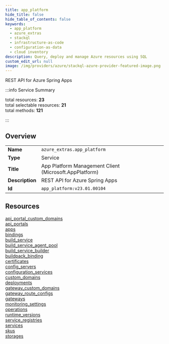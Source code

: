 ```yaml
---
title: app_platform
hide_title: false
hide_table_of_contents: false
keywords:
  - app_platform
  - azure_extras
  - stackql
  - infrastructure-as-code
  - configuration-as-data
  - cloud inventory
description: Query, deploy and manage Azure resources using SQL
custom_edit_url: null
image: /img/providers/azure/stackql-azure-provider-featured-image.png
---
```

REST API for Azure Spring Apps  
    
:::info Service Summary

<div class="row">
<div class="providerDocColumn">
<span>total resources:&nbsp;<b>23</b></span><br />
<span>total selectable resources:&nbsp;<b>21</b></span><br />
<span>total methods:&nbsp;<b>121</b></span><br />
</div>
</div>

:::

## Overview
<table><tbody>
<tr><td><b>Name</b></td><td><code>azure_extras.app_platform</code></td></tr>
<tr><td><b>Type</b></td><td>Service</td></tr>
<tr><td><b>Title</b></td><td>App Platform Management Client (Microsoft.AppPlatform)</td></tr>
<tr><td><b>Description</b></td><td>REST API for Azure Spring Apps</td></tr>
<tr><td><b>Id</b></td><td><code>app_platform:v23.01.00104</code></td></tr>
</tbody></table>

## Resources
<div class="row">
<div class="providerDocColumn">
<a href="/providers/azure_extras/app_platform/api_portal_custom_domains/">api_portal_custom_domains</a><br />
<a href="/providers/azure_extras/app_platform/api_portals/">api_portals</a><br />
<a href="/providers/azure_extras/app_platform/apps/">apps</a><br />
<a href="/providers/azure_extras/app_platform/bindings/">bindings</a><br />
<a href="/providers/azure_extras/app_platform/build_service/">build_service</a><br />
<a href="/providers/azure_extras/app_platform/build_service_agent_pool/">build_service_agent_pool</a><br />
<a href="/providers/azure_extras/app_platform/build_service_builder/">build_service_builder</a><br />
<a href="/providers/azure_extras/app_platform/buildpack_binding/">buildpack_binding</a><br />
<a href="/providers/azure_extras/app_platform/certificates/">certificates</a><br />
<a href="/providers/azure_extras/app_platform/config_servers/">config_servers</a><br />
<a href="/providers/azure_extras/app_platform/configuration_services/">configuration_services</a><br />
<a href="/providers/azure_extras/app_platform/custom_domains/">custom_domains</a><br />
</div>
<div class="providerDocColumn">
<a href="/providers/azure_extras/app_platform/deployments/">deployments</a><br />
<a href="/providers/azure_extras/app_platform/gateway_custom_domains/">gateway_custom_domains</a><br />
<a href="/providers/azure_extras/app_platform/gateway_route_configs/">gateway_route_configs</a><br />
<a href="/providers/azure_extras/app_platform/gateways/">gateways</a><br />
<a href="/providers/azure_extras/app_platform/monitoring_settings/">monitoring_settings</a><br />
<a href="/providers/azure_extras/app_platform/operations/">operations</a><br />
<a href="/providers/azure_extras/app_platform/runtime_versions/">runtime_versions</a><br />
<a href="/providers/azure_extras/app_platform/service_registries/">service_registries</a><br />
<a href="/providers/azure_extras/app_platform/services/">services</a><br />
<a href="/providers/azure_extras/app_platform/skus/">skus</a><br />
<a href="/providers/azure_extras/app_platform/storages/">storages</a><br />
</div>
</div>
